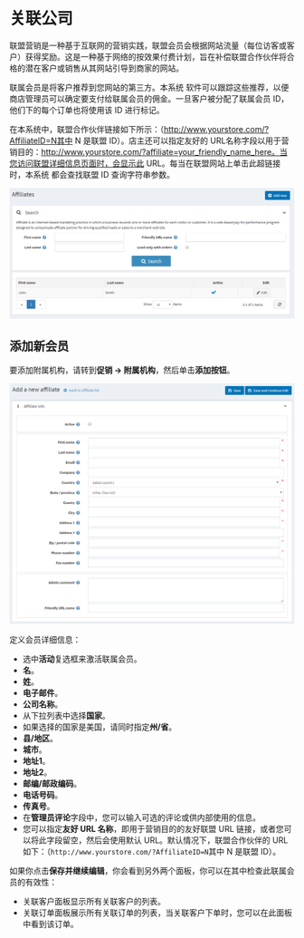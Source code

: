 # 关联公司




联盟营销是一种基于互联网的营销实践，联盟会员会根据网站流量（每位访客或客户）获得奖励。这是一种基于网络的按效果付费计划，旨在补偿联盟合作伙伴将合格的潜在客户或销售从其网站引导到商家的网站。

联属会员是将客户推荐到您网站的第三方。本系统 软件可以跟踪这些推荐，以便商店管理员可以确定要支付给联属会员的佣金。一旦客户被分配了联属会员 ID，他们下的每个订单也将使用该 ID 进行标记。

在本系统中，联盟合作伙伴链接如下所示：（http://www.yourstore.com/?AffiliateID=N其中 N 是联盟 ID）。店主还可以指定友好的 URL名称字段以用于营销目的：http://www.yourstore.com/?affiliate=your_friendly_name_here。当您访问联盟详细信息页面时，会显示此 URL。每当在联盟网站上单击此超链接时，本系统 都会查找联盟 ID 查询字符串参数。

![Img](./FILES/img-20240731164210.png)

## 添加新会员

要添加附属机构，请转到**促销 → 附属机构**，然后单击**添加按钮**。

![Img](./FILES/img-20240731164220.png)

定义会员详细信息：

- 选中**活动**复选框来激活联属会员。
- **名**。
- **姓**。
- **电子邮件**。
- **公司名称**。
- 从下拉列表中选择**国家**。
- 如果选择的国家是美国，请同时指定**州/省**。
- **县/地区**。
- **城市**。
- **地址1**。
- **地址2**。
- **邮编/邮政编码**。
- **电话号码**。
- **传真号**。
- 在**管理员评论**字段中，您可以输入可选的评论或供内部使用的信息。
- 您可以指定**友好 URL 名称**，即用于营销目的的友好联盟 URL 链接，或者您可以将此字段留空，然后会使用默认 URL。默认情况下，联盟合作伙伴的 URL 如下：（`http://www.yourstore.com/?AffiliateID=N`其中 N 是联盟 ID）。

如果你点击**保存并继续编辑**，你会看到另外两个面板，你可以在其中检查此联属会员的有效性：
- 关联客户面板显示所有关联客户的列表。
- 关联订单面板展示所有关联订单的列表，当关联客户下单时，您可以在此面板中看到该订单。
